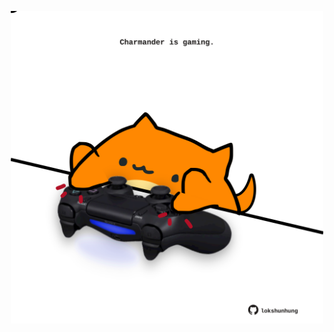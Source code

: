 <!-- built at 29/04/2022, 15:01:07 UTC -->
<p align="center">
  <img width="500" height="500" src="./ReadmeImage.svg">
</p>
